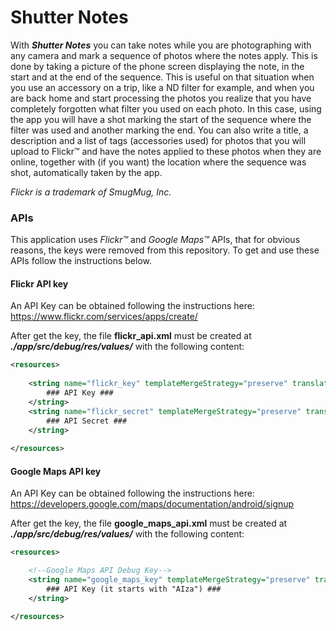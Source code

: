 # **Shutter Notes**

With **_Shutter Notes_** you can take notes while you are photographing with any camera and mark a sequence of photos where the notes apply. This is done by taking a picture of the phone screen displaying the note, in the start and at the end of the sequence. This is useful on that situation when you use an accessory on a trip, like a ND filter for example, and when you are back home and start processing the photos you realize that you have completely forgotten what filter you used on each photo. In this case, using the app you will have a shot marking the start of the sequence where the filter was used and another marking the end. You can also write a title, a description and a list of tags (accessories used) for photos that you will upload to Flickr™ and have the notes applied to these photos when they are online, together with (if you want) the location where the sequence was shot, automatically taken by the app.

*Flickr is a trademark of SmugMug, Inc.*

### APIs

This application uses *Flickr™* and *Google Maps™* APIs, that for obvious reasons, the keys were removed from this repository. To get and use these APIs follow the instructions below.

#### Flickr API key

An API Key can be obtained following the instructions here:
https://www.flickr.com/services/apps/create/

After get the key, the file **flickr_api.xml** must be created at **_./app/src/debug/res/values/_** with the following content:

```xml
<resources>
    
    <string name="flickr_key" templateMergeStrategy="preserve" translatable="false">
        ### API Key ###
    </string>
    <string name="flickr_secret" templateMergeStrategy="preserve" translatable="false">
        ### API Secret ###
    </string>
    
</resources>
```

#### Google Maps API key

An API Key can be obtained following the instructions here:
https://developers.google.com/maps/documentation/android/signup

After get the key, the file **google_maps_api.xml** must be created at **_./app/src/debug/res/values/_** with the following content:

```xml
<resources>

    <!--Google Maps API Debug Key-->
    <string name="google_maps_key" templateMergeStrategy="preserve" translatable="false">
        ### API Key (it starts with "AIza") ###
    </string>

</resources>
```

####
